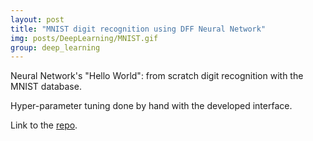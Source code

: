 ```yaml
---
layout: post
title: "MNIST digit recognition using DFF Neural Network"
img: posts/DeepLearning/MNIST.gif
group: deep_learning
---
```


Neural Network's "Hello World": from scratch digit recognition with the MNIST database.

Hyper-parameter tuning done by hand with the developed interface.

Link to the [repo](https://github.com/JujuDel/Processing_2-Basic_Neural_Network).
